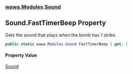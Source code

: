 ### [wawa.Modules](wawa.Modules.md 'wawa.Modules').[Sound](Sound.md 'wawa.Modules.Sound')

## Sound.FastTimerBeep Property

Gets the sound that plays when the bomb has 1 strike.

```csharp
public static wawa.Modules.Sound FastTimerBeep { get; }
```

#### Property Value
[Sound](Sound.md 'wawa.Modules.Sound')